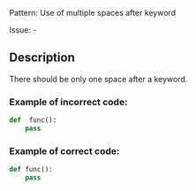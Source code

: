 Pattern: Use of multiple spaces after keyword

Issue: -

## Description

There should be only one space after a keyword.

### Example of **incorrect** code:

```python
def  func():
    pass
```

### Example of **correct** code:

```python
def func():
    pass
```

